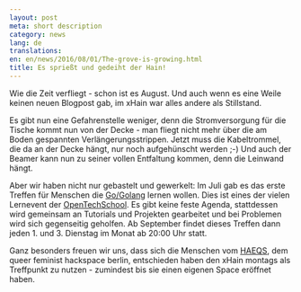 ```yaml
---
layout: post
meta: short description
category: news
lang: de
translations:
en: en/news/2016/08/01/The-grove-is-growing.html
title: Es sprießt und gedeiht der Hain!
---
```


Wie die Zeit verfliegt - schon ist es August. Und auch wenn es eine Weile keinen neuen Blogpost gab, im xHain war alles andere als Stillstand.

Es gibt nun eine Gefahrenstelle weniger, denn die Stromversorgung für die Tische kommt nun von der Decke - man fliegt nicht mehr über die am Boden gespannten Verlängerungsstrippen. Jetzt muss die Kabeltrommel, die da an der Decke hängt, nur noch aufgehünscht werden ;-)
Und auch der Beamer kann nun zu seiner vollen Entfaltung kommen, denn die Leinwand hängt.

<!--more--> 
Aber wir haben nicht nur gebastelt und gewerkelt: Im Juli gab es das erste Treffen für Menschen die <a href="https://de.wikipedia.org/wiki/Go_(Programmiersprache)">Go/Golang</a> lernen wollen. Dies ist eines der vielen Lernevent der <a href="http://www.opentechschool.org/">OpenTechSchool</a>. Es gibt keine feste Agenda, stattdessen wird gemeinsam an Tutorials und Projekten gearbeitet und bei Problemen wird sich gegenseitig geholfen.
Ab September findet dieses Treffen dann jeden 1. und 3. Dienstag im Monat ab 20:00 Uhr statt.

Ganz besonders freuen wir uns, dass sich die Menschen vom <a href="https://haeqs.xyz/">HAEQS</a>, dem queer feminist hackspace berlin, entschieden haben den xHain montags als Treffpunkt zu nutzen - zumindest bis sie einen eigenen Space eröffnet haben.